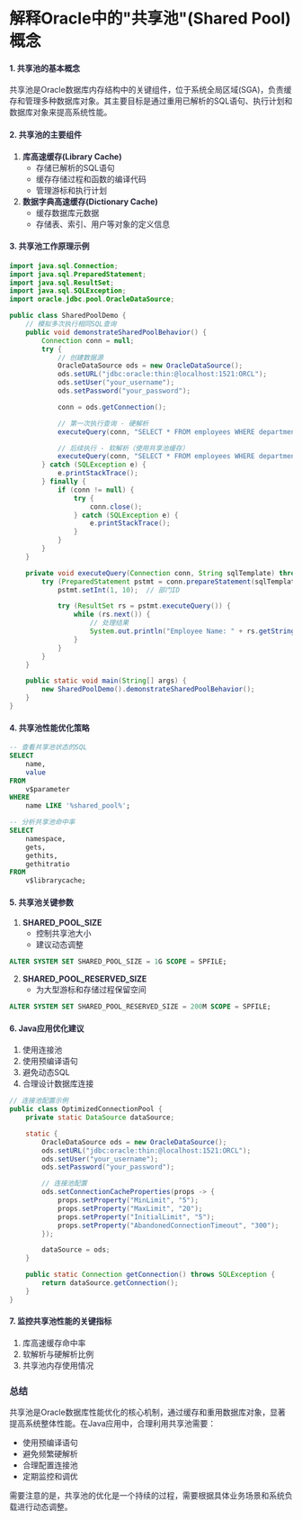 # 解释Oracle中的"共享池"(Shared Pool)概念

#### <font style="color:rgba(6, 8, 31, 0.88);">1. 共享池的基本概念</font>
<font style="color:rgba(6, 8, 31, 0.88);">共享池是Oracle数据库内存结构中的关键组件，位于系统全局区域(SGA)，负责缓存和管理多种数据库对象。其主要目标是通过重用已解析的SQL语句、执行计划和数据库对象来提高系统性能。</font>

#### <font style="color:rgba(6, 8, 31, 0.88);">2. 共享池的主要组件</font>
1. **<font style="color:rgba(6, 8, 31, 0.88);">库高速缓存(Library Cache)</font>**
    - <font style="color:rgba(6, 8, 31, 0.88);">存储已解析的SQL语句</font>
    - <font style="color:rgba(6, 8, 31, 0.88);">缓存存储过程和函数的编译代码</font>
    - <font style="color:rgba(6, 8, 31, 0.88);">管理游标和执行计划</font>
2. **<font style="color:rgba(6, 8, 31, 0.88);">数据字典高速缓存(Dictionary Cache)</font>**
    - <font style="color:rgba(6, 8, 31, 0.88);">缓存数据库元数据</font>
    - <font style="color:rgba(6, 8, 31, 0.88);">存储表、索引、用户等对象的定义信息</font>

#### <font style="color:rgba(6, 8, 31, 0.88);">3. 共享池工作原理示例</font>
```java
import java.sql.Connection;  
import java.sql.PreparedStatement;  
import java.sql.ResultSet;  
import java.sql.SQLException;  
import oracle.jdbc.pool.OracleDataSource;  

public class SharedPoolDemo {  
    // 模拟多次执行相同SQL查询  
    public void demonstrateSharedPoolBehavior() {  
        Connection conn = null;  
        try {  
            // 创建数据源  
            OracleDataSource ods = new OracleDataSource();  
            ods.setURL("jdbc:oracle:thin:@localhost:1521:ORCL");  
            ods.setUser("your_username");  
            ods.setPassword("your_password");  

            conn = ods.getConnection();  

            // 第一次执行查询 - 硬解析  
            executeQuery(conn, "SELECT * FROM employees WHERE department_id = ?");  

            // 后续执行 - 软解析（使用共享池缓存）  
            executeQuery(conn, "SELECT * FROM employees WHERE department_id = ?");  
        } catch (SQLException e) {  
            e.printStackTrace();  
        } finally {  
            if (conn != null) {  
                try {  
                    conn.close();  
                } catch (SQLException e) {  
                    e.printStackTrace();  
                }  
            }  
        }  
    }  

    private void executeQuery(Connection conn, String sqlTemplate) throws SQLException {  
        try (PreparedStatement pstmt = conn.prepareStatement(sqlTemplate)) {  
            pstmt.setInt(1, 10);  // 部门ID  

            try (ResultSet rs = pstmt.executeQuery()) {  
                while (rs.next()) {  
                    // 处理结果  
                    System.out.println("Employee Name: " + rs.getString("first_name"));  
                }  
            }  
        }  
    }  

    public static void main(String[] args) {  
        new SharedPoolDemo().demonstrateSharedPoolBehavior();  
    }  
}
```

#### <font style="color:rgba(6, 8, 31, 0.88);">4. 共享池性能优化策略</font>
```sql
-- 查看共享池状态的SQL  
SELECT   
    name,   
    value   
FROM   
    v$parameter   
WHERE   
    name LIKE '%shared_pool%';  

-- 分析共享池命中率  
SELECT   
    namespace,   
    gets,   
    gethits,   
    gethitratio   
FROM   
    v$librarycache;
```

#### <font style="color:rgba(6, 8, 31, 0.88);">5. 共享池关键参数</font>
1. **<font style="color:rgba(6, 8, 31, 0.88);">SHARED_POOL_SIZE</font>**
    - <font style="color:rgba(6, 8, 31, 0.88);">控制共享池大小</font>
    - <font style="color:rgba(6, 8, 31, 0.88);">建议动态调整</font>

```sql
ALTER SYSTEM SET SHARED_POOL_SIZE = 1G SCOPE = SPFILE;
```

2. **<font style="color:rgba(6, 8, 31, 0.88);">SHARED_POOL_RESERVED_SIZE</font>**
    - <font style="color:rgba(6, 8, 31, 0.88);">为大型游标和存储过程保留空间</font>

```sql
ALTER SYSTEM SET SHARED_POOL_RESERVED_SIZE = 200M SCOPE = SPFILE;
```

#### <font style="color:rgba(6, 8, 31, 0.88);">6. Java应用优化建议</font>
1. <font style="color:rgba(6, 8, 31, 0.88);">使用连接池</font>
2. <font style="color:rgba(6, 8, 31, 0.88);">使用预编译语句</font>
3. <font style="color:rgba(6, 8, 31, 0.88);">避免动态SQL</font>
4. <font style="color:rgba(6, 8, 31, 0.88);">合理设计数据库连接</font>

```java
// 连接池配置示例  
public class OptimizedConnectionPool {  
    private static DataSource dataSource;  

    static {  
        OracleDataSource ods = new OracleDataSource();  
        ods.setURL("jdbc:oracle:thin:@localhost:1521:ORCL");  
        ods.setUser("your_username");  
        ods.setPassword("your_password");  

        // 连接池配置  
        ods.setConnectionCacheProperties(props -> {  
            props.setProperty("MinLimit", "5");  
            props.setProperty("MaxLimit", "20");  
            props.setProperty("InitialLimit", "5");  
            props.setProperty("AbandonedConnectionTimeout", "300");  
        });  

        dataSource = ods;  
    }  

    public static Connection getConnection() throws SQLException {  
        return dataSource.getConnection();  
    }  
}
```

#### <font style="color:rgba(6, 8, 31, 0.88);">7. 监控共享池性能的关键指标</font>
1. <font style="color:rgba(6, 8, 31, 0.88);">库高速缓存命中率</font>
2. <font style="color:rgba(6, 8, 31, 0.88);">软解析与硬解析比例</font>
3. <font style="color:rgba(6, 8, 31, 0.88);">共享池内存使用情况</font>

### <font style="color:rgba(6, 8, 31, 0.88);">总结</font>
<font style="color:rgba(6, 8, 31, 0.88);">共享池是Oracle数据库性能优化的核心机制，通过缓存和重用数据库对象，显著提高系统整体性能。在Java应用中，合理利用共享池需要：</font>

+ <font style="color:rgba(6, 8, 31, 0.88);">使用预编译语句</font>
+ <font style="color:rgba(6, 8, 31, 0.88);">避免频繁硬解析</font>
+ <font style="color:rgba(6, 8, 31, 0.88);">合理配置连接池</font>
+ <font style="color:rgba(6, 8, 31, 0.88);">定期监控和调优</font>

<font style="color:rgba(6, 8, 31, 0.88);">需要注意的是，共享池的优化是一个持续的过程，需要根据具体业务场景和系统负载进行动态调整。</font>

